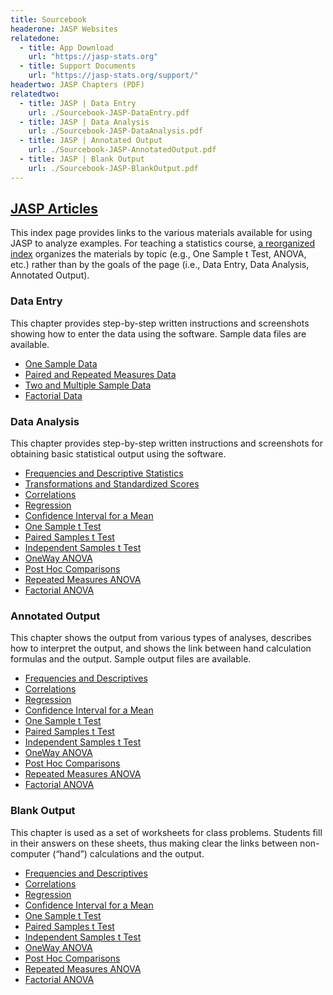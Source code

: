 ```yaml
---
title: Sourcebook
headerone: JASP Websites
relatedone:
  - title: App Download
    url: "https://jasp-stats.org"
  - title: Support Documents
    url: "https://jasp-stats.org/support/"
headertwo: JASP Chapters (PDF)
relatedtwo:
  - title: JASP | Data Entry
    url: ./Sourcebook-JASP-DataEntry.pdf
  - title: JASP | Data Analysis
    url: ./Sourcebook-JASP-DataAnalysis.pdf
  - title: JASP | Annotated Output
    url: ./Sourcebook-JASP-AnnotatedOutput.pdf
  - title: JASP | Blank Output
    url: ./Sourcebook-JASP-BlankOutput.pdf
---
```


## [JASP Articles](./index.md)

This index page provides links to the various materials available for using JASP to analyze examples. For teaching a statistics course, [a reorganized index](./index-topical.md) organizes the materials by topic (e.g., One Sample t Test, ANOVA, etc.) rather than by the goals of the page (i.e., Data Entry, Data Analysis, Annotated Output).

### Data Entry

This chapter provides step-by-step written instructions and screenshots showing how to enter the data using the software. Sample data files are available.

- [One Sample Data](./data-entry/onesample.md)
- [Paired and Repeated Measures Data](./data-entry/repeated.md)
- [Two and Multiple Sample Data](./data-entry/multisample.md)
- [Factorial Data](./data-entry/factorial.md)

### Data Analysis

This chapter provides step-by-step written instructions and screenshots for obtaining basic statistical output using the software.

- [Frequencies and Descriptive Statistics](./data-analysis/descriptives.md)
- [Transformations and Standardized Scores](./data-analysis/standardized.md)
- [Correlations](./data-analysis/correlations.md)
- [Regression](./data-analysis/regression.md)
- [Confidence Interval for a Mean](./data-analysis/intervals.md)
- [One Sample t Test](./data-analysis/onesample.md)
- [Paired Samples t Test](./data-analysis/paired.md)
- [Independent Samples t Test](./data-analysis/independent.md)
- [OneWay ANOVA](./data-analysis/oneway.md)
- [Post Hoc Comparisons](./data-analysis/posthocs.md)
- [Repeated Measures ANOVA](./data-analysis/repeated.md)
- [Factorial ANOVA](./data-analysis/factorial.md)

### Annotated Output

This chapter shows the output from various types of analyses, describes how to interpret the output, and shows the link between hand calculation formulas and the output. Sample output files are available.

- [Frequencies and Descriptives](./annotated-output/descriptives.md)
- [Correlations](./annotated-output/correlations.md)
- [Regression](./annotated-output/regression.md)
- [Confidence Interval for a Mean](./annotated-output/intervals.md)
- [One Sample t Test](./annotated-output/onesample.md)
- [Paired Samples t Test](./annotated-output/paired.md)
- [Independent Samples t Test](./annotated-output/independent.md)
- [OneWay ANOVA](./annotated-output/oneway.md)
- [Post Hoc Comparisons](./annotated-output/posthocs.md)
- [Repeated Measures ANOVA](./annotated-output/repeated.md)
- [Factorial ANOVA](./annotated-output/factorial.md)

### Blank Output

This chapter is used as a set of worksheets for class problems. Students fill in their answers on these sheets, thus making clear the links between non-computer (“hand”) calculations and the output.

- [Frequencies and Descriptives](./blank-output/descriptives.md)
- [Correlations](./blank-output/correlations.md)
- [Regression](./blank-output/regression.md)
- [Confidence Interval for a Mean](./blank-output/intervals.md)
- [One Sample t Test](./blank-output/onesample.md)
- [Paired Samples t Test](./blank-output/paired.md)
- [Independent Samples t Test](./blank-output/independent.md)
- [OneWay ANOVA](./blank-output/oneway.md)
- [Post Hoc Comparisons](./blank-output/posthocs.md)
- [Repeated Measures ANOVA](./blank-output/repeated.md)
- [Factorial ANOVA](./blank-output/factorial.md)
